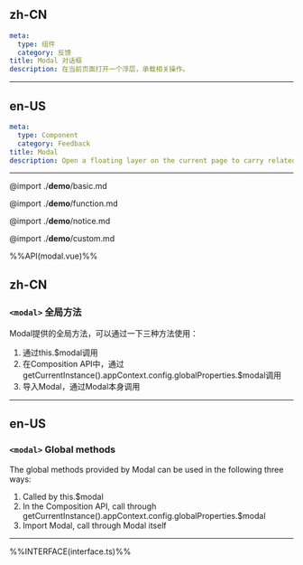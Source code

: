 ## zh-CN
```yaml
meta:
  type: 组件
  category: 反馈
title: Modal 对话框
description: 在当前页面打开一个浮层，承载相关操作。
```
---
## en-US
```yaml
meta:
  type: Component
  category: Feedback
title: Modal
description: Open a floating layer on the current page to carry related operations.
```
---

@import ./__demo__/basic.md

@import ./__demo__/function.md

@import ./__demo__/notice.md

@import ./__demo__/custom.md

%%API(modal.vue)%%

## zh-CN
### `<modal>` 全局方法

Modal提供的全局方法，可以通过一下三种方法使用：

1. 通过this.$modal调用
2. 在Composition API中，通过getCurrentInstance().appContext.config.globalProperties.$modal调用
3. 导入Modal，通过Modal本身调用
---
## en-US
### `<modal>` Global methods

The global methods provided by Modal can be used in the following three ways:

1. Called by this.$modal
2. In the Composition API, call through getCurrentInstance().appContext.config.globalProperties.$modal
3. Import Modal, call through Modal itself
---

%%INTERFACE(interface.ts)%%

